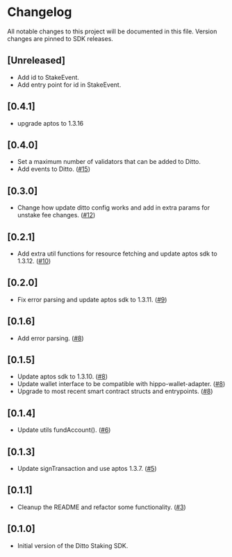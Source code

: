 # Changelog

All notable changes to this project will be documented in this file.
Version changes are pinned to SDK releases.

## [Unreleased]

- Add id to StakeEvent.
- Add entry point for id in StakeEvent.

## [0.4.1]

- upgrade aptos to 1.3.16

## [0.4.0]

- Set a maximum number of validators that can be added to Ditto.
- Add events to Ditto. ([#15](https://github.com/ditto-research/ditto-staking-sdk/pull/15))

## [0.3.0]

- Change how update ditto config works and add in extra params for unstake fee changes. ([#12](https://github.com/ditto-research/ditto-staking-sdk/pull/12))

## [0.2.1]

- Add extra util functions for resource fetching and update aptos sdk to 1.3.12. ([#10](https://github.com/ditto-research/ditto-staking-sdk/pull/10))

## [0.2.0]

- Fix error parsing and update aptos sdk to 1.3.11. ([#9](https://github.com/ditto-research/ditto-staking-sdk/pull/9))

## [0.1.6]

- Add error parsing. ([#8](https://github.com/ditto-research/ditto-staking-sdk/pull/8))

## [0.1.5]

- Update aptos sdk to 1.3.10. ([#8](https://github.com/ditto-research/ditto-staking-sdk/pull/8))
- Update wallet interface to be compatible with hippo-wallet-adapter. ([#8](https://github.com/ditto-research/ditto-staking-sdk/pull/8))
- Upgrade to most recent smart contract structs and entrypoints. ([#8](https://github.com/ditto-research/ditto-staking-sdk/pull/8))

## [0.1.4]

- Update utils fundAccount(). ([#6](https://github.com/ditto-research/ditto-staking-sdk/pull/6))

## [0.1.3]

- Update signTransaction and use aptos 1.3.7. ([#5](https://github.com/ditto-research/ditto-staking-sdk/pull/5))

## [0.1.1]

- Cleanup the README and refactor some functionality. ([#3](https://github.com/ditto-research/ditto-staking-sdk/pull/3))

## [0.1.0]

- Initial version of the Ditto Staking SDK.
